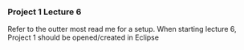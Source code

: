 ### Project 1 Lecture 6
Refer to the outter most read me for a setup. When starting lecture 6, Project 1 should be opened/created in Eclipse